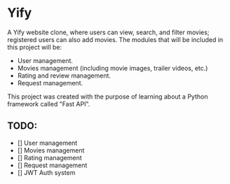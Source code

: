 # Yify
A Yify website clone, where users can view, search, and filter movies; registered users can also add movies. The modules that will be included in this project will be:

- User management.
- Movies management (including movie images, trailer videos, etc.)
- Rating and review management.
- Request management.

This project was created with the purpose of learning about a Python framework called "Fast API".

## TODO:
- [] User management
- [] Movies management
- [] Rating management
- [] Request management
- [] JWT Auth system
